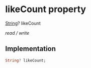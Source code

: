 


# likeCount property







[String](https://api.flutter.dev/flutter/dart-core/String-class.html)? likeCount
  
_<span class="feature">read / write</span>_






## Implementation

```dart
String? likeCount;
```







